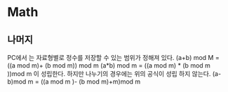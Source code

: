 # Math

## 나머지
PC에서 는 자료형별로 정수를 저장할 수 있는 범위가 정해져 있다. 
 (a+b) mod M = ((a mod m)+ (b mod m)) mod m
 (a*b) mod m = ((a mod m) * (b mod m ))mod m
 이 성립한다. 
 하지만 나누기의 경우에는 위의 공식이 성립 하지 않는다. 
 (a-b)mod m = ((a mod m )- (b mod m)+m)mod m 

 